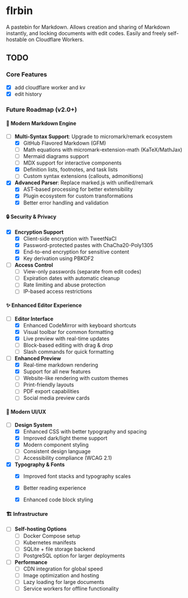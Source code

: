 # flrbin

A pastebin for Markdown. Allows creation and sharing of Markdown instantly, and locking documents with edit codes.
Easily and freely self-hostable on Cloudflare Workers.


## TODO
### Core Features

- [x] add cloudflare worker and kv
- [x] edit history

### Future Roadmap (v2.0+)

#### 🚀 Modern Markdown Engine
- [ ] **Multi-Syntax Support**: Upgrade to micromark/remark ecosystem
  - [x] GitHub Flavored Markdown (GFM)
  - [ ] Math equations with micromark-extension-math (KaTeX/MathJax)
  - [ ] Mermaid diagrams support
  - [ ] MDX support for interactive components
  - [x] Definition lists, footnotes, and task lists
  - [ ] Custom syntax extensions (callouts, admonitions)
- [x] **Advanced Parser**: Replace marked.js with unified/remark
  - [x] AST-based processing for better extensibility
  - [x] Plugin ecosystem for custom transformations
  - [x] Better error handling and validation

#### 🔒 Security & Privacy
- [x] **Encryption Support**
  - [x] Client-side encryption with TweetNaCl
  - [x] Password-protected pastes with ChaCha20-Poly1305
  - [x] End-to-end encryption for sensitive content
  - [x] Key derivation using PBKDF2
- [ ] **Access Control**
  - [ ] View-only passwords (separate from edit codes)
  - [ ] Expiration dates with automatic cleanup
  - [ ] Rate limiting and abuse protection
  - [ ] IP-based access restrictions

#### ✨ Enhanced Editor Experience
- [ ] **Editor Interface**
  - [x] Enhanced CodeMirror with keyboard shortcuts
  - [x] Visual toolbar for common formatting
  - [x] Live preview with real-time updates
  - [ ] Block-based editing with drag & drop
  - [ ] Slash commands for quick formatting
- [ ] **Enhanced Preview**
  - [x] Real-time markdown rendering
  - [x] Support for all new features
  - [ ] Website-like rendering with custom themes
  - [ ] Print-friendly layouts
  - [ ] PDF export capabilities
  - [ ] Social media preview cards

#### 🎨 Modern UI/UX
- [ ] **Design System**
  - [x] Enhanced CSS with better typography and spacing
  - [x] Improved dark/light theme support
  - [x] Modern component styling
  - [ ] Consistent design language
  - [ ] Accessibility compliance (WCAG 2.1)
- [x] **Typography & Fonts**
  - [x] Improved font stacks and typography scales
  - [x] Better reading experience
  - [x] Enhanced code block styling


#### 🏗️ Infrastructure
- [ ] **Self-hosting Options**
  - [ ] Docker Compose setup
  - [ ] Kubernetes manifests
  - [ ] SQLite + file storage backend
  - [ ] PostgreSQL option for larger deployments
- [ ] **Performance**
  - [ ] CDN integration for global speed
  - [ ] Image optimization and hosting
  - [ ] Lazy loading for large documents
  - [ ] Service workers for offline functionality
